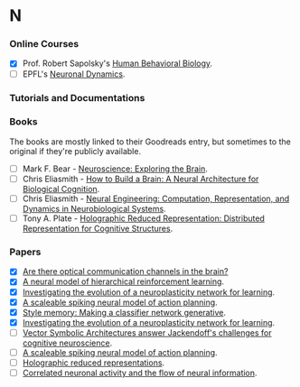 # N

### Online Courses
- [x] Prof. Robert Sapolsky's [Human Behavioral Biology](https://www.youtube.com/watch?v=NNnIGh9g6fA&list=PL848F2368C90DDC3D).
- [ ] EPFL's [Neuronal Dynamics](https://neuronaldynamics.epfl.ch/index.html).
  
### Tutorials and Documentations


### Books
The books are mostly linked to their Goodreads entry, but sometimes to the original if they're publicly available.
- [ ] Mark F. Bear - [Neuroscience: Exploring the Brain](https://www.goodreads.com/book/show/170011.Neuroscience).
- [ ] Chris Eliasmith - [How to Build a Brain: A Neural Architecture for Biological Cognition](https://www.goodreads.com/book/show/17167707-how-to-build-a-brain).
- [ ] Chris Eliasmith - [Neural Engineering: Computation, Representation, and Dynamics in Neurobiological Systems](https://www.goodreads.com/book/show/3414841-neural-engineering).
- [ ] Tony A. Plate - [Holographic Reduced Representation: Distributed Representation for Cognitive Structures](https://www.goodreads.com/book/show/1735297.Holographic_Reduced_Representation).

<!--- - [ ] [](). -->
### Papers 
- [x] [Are there optical communication channels in the brain?](https://arxiv.org/pdf/1708.08887)
- [x] [A neural model of hierarchical reinforcement learning](https://journals.plos.org/plosone/article?id=10.1371/journal.pone.0180234).
- [x] [Investigating the evolution of a neuroplasticity network for learning](https://cs.uwaterloo.ca/~jorchard/academic/WangOrchard_TransSMC_2017.pdf).
- [x] [A scaleable spiking neural model of action planning](https://cogsci.mindmodeling.org/2016/papers/0279/paper0279.pdf).
- [x] [Style memory: Making a classifier network generative](https://arxiv.org/pdf/1803.01900).
- [x] [Investigating the evolution of a neuroplasticity network for learning](https://cs.uwaterloo.ca/~jorchard/academic/WangOrchard_TransSMC_2017.pdf).
- [ ] [Vector Symbolic Architectures answer Jackendoff's challenges for cognitive neuroscience](https://arxiv.org/pdf/cs/0412059t).
- [ ] [A scaleable spiking neural model of action planning](https://mindmodeling.org/cogsci2016/papers/0279/paper0279.pdf).
- [ ] [Holographic reduced representations](http://citeseerx.ist.psu.edu/viewdoc/download?doi=10.1.1.33.4546&rep=rep1&type=pdf).
- [ ] [Correlated neuronal activity and the flow of neural information](https://www.nature.com/articles/35086012).
